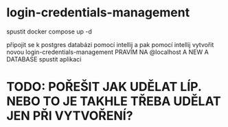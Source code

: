 # login-credentials-management

spustit
docker compose up -d

připojit se k postgres databázi pomocí intellij a pak pomocí intellij vytvořit novou login-credentials-management PRAVÍM NA @localhost A NEW A DATABASE
spustit aplikaci

# TODO: POŘEŠIT JAK UDĚLAT LÍP. NEBO TO JE TAKHLE TŘEBA UDĚLAT JEN PŘI VYTVOŘENÍ?
